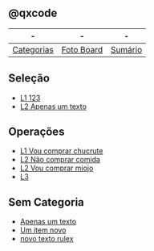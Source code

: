 ## @qxcode
-|-|-
-|-|-
[Categorias](categorias.md#qxcode) | [Foto Board](view.md#qxcode) |  [Sumário](summary.md#qxcode)


## Seleção

- [L1 123](base/002/Readme.md#selecao-l1-123-sdf-empty)
- [L2 Apenas um texto](base/005/Readme.md#selecao-l2-apenas-um-texto)

## Operações

- [L1 Vou comprar chucrute](base/000/01.md#operacoes-l1-vou-comprar-chucrute)
- [L2 Não comprar comida](base/000/Readme.md#operacoes-l2-não-comprar-comida-empty-ævou)
- [L2 Vou comprar miojo](base/003/Readme.md#operacoes-l2-vou-comprar-miojo-comida)
- [L3](base/001/Readme.md#operacoes-ð2019-12-01-l3-empty)

## Sem Categoria

- [Apenas um texto](base/006/Readme.md#apenas-um-texto-empty)
- [Um item novo](base/007/Readme.md#um-item-novo-empty)
- [novo texto rulex](base/008/Readme.md#novo-texto-rulex-empty)
